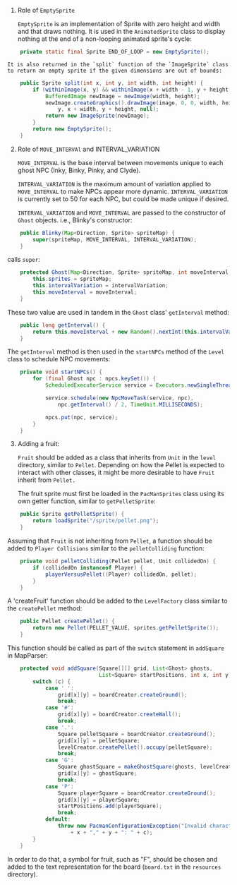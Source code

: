 1. Role of `EmptySprite`

    `EmptySprite` is an implementation of Sprite with zero height and width and that draws nothing.
It is used in the `AnimatedSprite` class to display nothing at the end of a non-looping animated sprite's cycle:

```java
    private static final Sprite END_OF_LOOP = new EmptySprite();
```
    It is also returned in the `split` function of the `ImageSprite` class to return an empty sprite if the given dimensions are out of bounds:
```java
    public Sprite split(int x, int y, int width, int height) {
        if (withinImage(x, y) && withinImage(x + width - 1, y + height - 1)) {
            BufferedImage newImage = newImage(width, height);
            newImage.createGraphics().drawImage(image, 0, 0, width, height, x,
                y, x + width, y + height, null);
            return new ImageSprite(newImage);
        }
        return new EmptySprite();
    }
```

2. Role of `MOVE_INTERVAl` and INTERVAL_VARIATION

    `MOVE_INTERVAL` is the base interval between movements unique to each ghost NPC (Inky, Binky, Pinky, and Clyde).

    `INTERVAL_VARIATION` is the maximum amount of variation applied to `MOVE_INTERVAL` to make NPCs appear more dynamic. `INTERVAL_VARIATION` is currently set to 50 for each NPC, but could be made unique if desired.

    `INTERVAL_VARIATION` and `MOVE_INTERVAL` are passed to the constructor of `Ghost` objects. i.e., Blinky's constructor:

```java
    public Blinky(Map<Direction, Sprite> spriteMap) {
        super(spriteMap, MOVE_INTERVAL, INTERVAL_VARIATION);
    }
```

calls `super`:

```java
    protected Ghost(Map<Direction, Sprite> spriteMap, int moveInterval, int intervalVariation) {
        this.sprites = spriteMap;
        this.intervalVariation = intervalVariation;
        this.moveInterval = moveInterval;
    }
```

These two value are used in tandem in the `Ghost` class' `getInterval` method:

```java
    public long getInterval() {
        return this.moveInterval + new Random().nextInt(this.intervalVariation);
    }
```

The `getInterval` method is then used in the `startNPCs` method of the `Level` class to schedule NPC movements:

```java
    private void startNPCs() {
        for (final Ghost npc : npcs.keySet()) {
            ScheduledExecutorService service = Executors.newSingleThreadScheduledExecutor();

            service.schedule(new NpcMoveTask(service, npc),
                npc.getInterval() / 2, TimeUnit.MILLISECONDS);

            npcs.put(npc, service);
        }
    }
```

3. Adding a fruit:

    `Fruit` should be added as a class that inherits from `Unit` in the `level` directory, similar to `Pellet`. Depending on how the Pellet is expected to interact with other classes, it might be more desirable to have `Fruit` inherit from `Pellet.`

    The fruit sprite must first be loaded in the `PacManSprites` class using its own getter function, similar to `getPelletSprite`:

```java
    public Sprite getPelletSprite() {
        return loadSprite("/sprite/pellet.png");
    }
```

Assuming that `Fruit` is not inheriting from `Pellet`, a function should be added to `Player Collisions` similar to the `pelletColliding` function:

```java
    private void pelletColliding(Pellet pellet, Unit collidedOn) {
        if (collidedOn instanceof Player) {
            playerVersusPellet((Player) collidedOn, pellet);
        }
    }
```

A 'createFruit' function should be added to the `LevelFactory` class similar to the `createPellet` method:

```java
    public Pellet createPellet() {
        return new Pellet(PELLET_VALUE, sprites.getPelletSprite());
    }
```

This function should be called as part of the `switch` statement in `addSquare` in MapParser:

```java
    protected void addSquare(Square[][] grid, List<Ghost> ghosts,
                             List<Square> startPositions, int x, int y, char c) {
        switch (c) {
            case ' ':
                grid[x][y] = boardCreator.createGround();
                break;
            case '#':
                grid[x][y] = boardCreator.createWall();
                break;
            case '.':
                Square pelletSquare = boardCreator.createGround();
                grid[x][y] = pelletSquare;
                levelCreator.createPellet().occupy(pelletSquare);
                break;
            case 'G':
                Square ghostSquare = makeGhostSquare(ghosts, levelCreator.createGhost());
                grid[x][y] = ghostSquare;
                break;
            case 'P':
                Square playerSquare = boardCreator.createGround();
                grid[x][y] = playerSquare;
                startPositions.add(playerSquare);
                break;
            default:
                throw new PacmanConfigurationException("Invalid character at "
                    + x + "," + y + ": " + c);
        }
    }
```

In order to do that, a symbol for fruit, such as "F", should be chosen and added to the text representation for the board (`board.txt` in the `resources` directory).